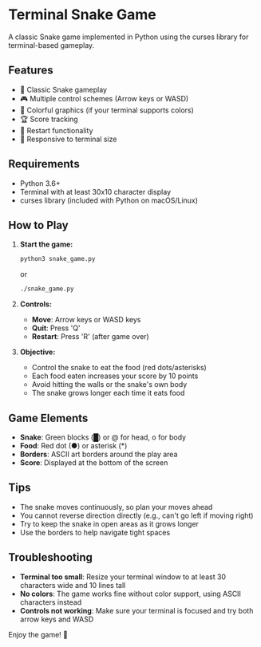 # Terminal Snake Game

A classic Snake game implemented in Python using the curses library for terminal-based gameplay.

## Features

- 🐍 Classic Snake gameplay
- 🎮 Multiple control schemes (Arrow keys or WASD)
- 🎨 Colorful graphics (if your terminal supports colors)
- 🏆 Score tracking
- 🔄 Restart functionality
- 📱 Responsive to terminal size

## Requirements

- Python 3.6+
- Terminal with at least 30x10 character display
- curses library (included with Python on macOS/Linux)

## How to Play

1. **Start the game:**
   ```bash
   python3 snake_game.py
   ```
   or
   ```bash
   ./snake_game.py
   ```

2. **Controls:**
   - **Move**: Arrow keys or WASD keys
   - **Quit**: Press 'Q'
   - **Restart**: Press 'R' (after game over)

3. **Objective:**
   - Control the snake to eat the food (red dots/asterisks)
   - Each food eaten increases your score by 10 points
   - Avoid hitting the walls or the snake's own body
   - The snake grows longer each time it eats food

## Game Elements

- **Snake**: Green blocks (█) or @ for head, o for body
- **Food**: Red dot (●) or asterisk (*)
- **Borders**: ASCII art borders around the play area
- **Score**: Displayed at the bottom of the screen

## Tips

- The snake moves continuously, so plan your moves ahead
- You cannot reverse direction directly (e.g., can't go left if moving right)
- Try to keep the snake in open areas as it grows longer
- Use the borders to help navigate tight spaces

## Troubleshooting

- **Terminal too small**: Resize your terminal window to at least 30 characters wide and 10 lines tall
- **No colors**: The game works fine without color support, using ASCII characters instead
- **Controls not working**: Make sure your terminal is focused and try both arrow keys and WASD

Enjoy the game! 🐍


